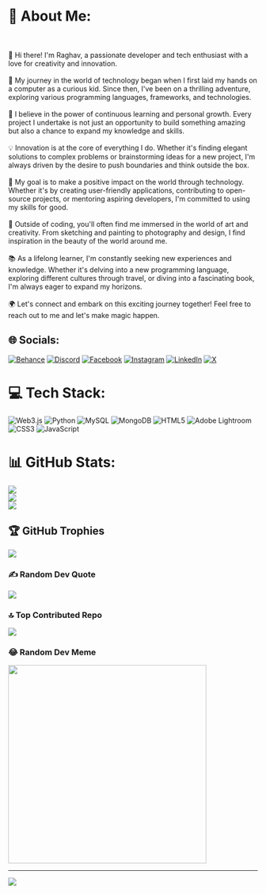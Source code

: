 # 💫 About Me:
<br><br>🚀 Hi there! I'm Raghav, a passionate developer and tech enthusiast with a love for creativity and innovation.<br><br>🌟 My journey in the world of technology began when I first laid my hands on a computer as a curious kid. Since then, I've been on a thrilling adventure, exploring various programming languages, frameworks, and technologies.<br><br>🌱 I believe in the power of continuous learning and personal growth. Every project I undertake is not just an opportunity to build something amazing but also a chance to expand my knowledge and skills.<br><br>💡 Innovation is at the core of everything I do. Whether it's finding elegant solutions to complex problems or brainstorming ideas for a new project, I'm always driven by the desire to push boundaries and think outside the box.<br><br>🎯 My goal is to make a positive impact on the world through technology. Whether it's by creating user-friendly applications, contributing to open-source projects, or mentoring aspiring developers, I'm committed to using my skills for good.<br><br>🎨 Outside of coding, you'll often find me immersed in the world of art and creativity. From sketching and painting to photography and design, I find inspiration in the beauty of the world around me.<br><br>📚 As a lifelong learner, I'm constantly seeking new experiences and knowledge. Whether it's delving into a new programming language, exploring different cultures through travel, or diving into a fascinating book, I'm always eager to expand my horizons.<br><br>🌍 Let's connect and embark on this exciting journey together! Feel free to reach out to me and let's make magic happen.<br>


## 🌐 Socials:
[![Behance](https://img.shields.io/badge/Behance-1769ff?logo=behance&logoColor=white)](https://behance.net/iraghavkuamr) [![Discord](https://img.shields.io/badge/Discord-%237289DA.svg?logo=discord&logoColor=white)](https://discord.gg/iraghavkumar) [![Facebook](https://img.shields.io/badge/Facebook-%231877F2.svg?logo=Facebook&logoColor=white)](https://facebook.com/iraghavkumar) [![Instagram](https://img.shields.io/badge/Instagram-%23E4405F.svg?logo=Instagram&logoColor=white)](https://instagram.com/iraghavkuamr) [![LinkedIn](https://img.shields.io/badge/LinkedIn-%230077B5.svg?logo=linkedin&logoColor=white)](https://linkedin.com/in/iraghavkumar) [![X](https://img.shields.io/badge/X-black.svg?logo=X&logoColor=white)](https://x.com/iraghavkumar) 

# 💻 Tech Stack:
![Web3.js](https://img.shields.io/badge/web3.js-F16822?style=for-the-badge&logo=web3.js&logoColor=white) ![Python](https://img.shields.io/badge/python-3670A0?style=for-the-badge&logo=python&logoColor=ffdd54) ![MySQL](https://img.shields.io/badge/mysql-%2300000f.svg?style=for-the-badge&logo=mysql&logoColor=white) ![MongoDB](https://img.shields.io/badge/MongoDB-%234ea94b.svg?style=for-the-badge&logo=mongodb&logoColor=white) ![HTML5](https://img.shields.io/badge/html5-%23E34F26.svg?style=for-the-badge&logo=html5&logoColor=white) ![Adobe Lightroom](https://img.shields.io/badge/Adobe%20Lightroom-31A8FF.svg?style=for-the-badge&logo=Adobe%20Lightroom&logoColor=white) ![CSS3](https://img.shields.io/badge/css3-%231572B6.svg?style=for-the-badge&logo=css3&logoColor=white) ![JavaScript](https://img.shields.io/badge/javascript-%23323330.svg?style=for-the-badge&logo=javascript&logoColor=%23F7DF1E)
# 📊 GitHub Stats:
![](https://github-readme-stats.vercel.app/api?username=iraghavkuamar&theme=highcontrast&hide_border=false&include_all_commits=true&count_private=true)<br/>
![](https://github-readme-streak-stats.herokuapp.com/?user=iraghavkuamar&theme=highcontrast&hide_border=false)<br/>
![](https://github-readme-stats.vercel.app/api/top-langs/?username=iraghavkuamar&theme=highcontrast&hide_border=false&include_all_commits=true&count_private=true&layout=compact)

## 🏆 GitHub Trophies
![](https://github-profile-trophy.vercel.app/?username=iraghavkuamar&theme=darkhub&no-frame=false&no-bg=true&margin-w=4)

### ✍️ Random Dev Quote
![](https://quotes-github-readme.vercel.app/api?type=horizontal&theme=radical)

### 🔝 Top Contributed Repo
![](https://github-contributor-stats.vercel.app/api?username=iraghavkuamar&limit=5&theme=darkhub&combine_all_yearly_contributions=true)

### 😂 Random Dev Meme
<img src='https://randommeme-five.vercel.app/' style="height: 400px;"/>

---
[![](https://visitcount.itsvg.in/api?id=iraghavkuamar&icon=6&color=9)](https://visitcount.itsvg.in)

<!-- Proudly created with GPRM ( https://gprm.itsvg.in ) -->
